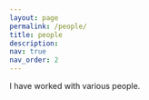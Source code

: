 ```yaml
---
layout: page
permalink: /people/
title: people
description: 
nav: true
nav_order: 2
---
```


I have worked with various people.
